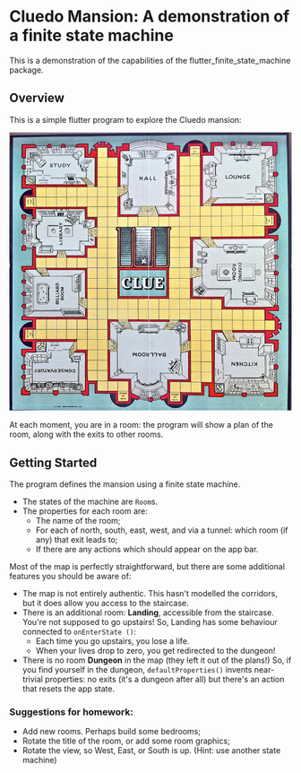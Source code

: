 # Cluedo Mansion: A demonstration of a finite state machine

This is a demonstration of the capabilities of the flutter_finite_state_machine package.

## Overview

This is a simple flutter program to explore the Cluedo mansion:

![First Cluedo board (1949)](Images/CluedoVintage.jpg)

At each moment, you are in a room: the program will show a plan of  the room, along with the exits to other rooms.

## Getting Started

The program defines the mansion using a finite state machine.  

- The states of the machine are `Room`s.  
- The properties for each room are:
  - The name of the room;
  - For each of north, south, east, west, and via a tunnel: which room (if any) that exit leads to;
  - If there are any actions which should appear on the app bar.

Most of the map is perfectly straightforward, but there are some additional features you should be aware of:

- The map is not entirely authentic.  This hasn't modelled the corridors,  but it does allow you access to the staircase.
- There is an additional room: **Landing**, accessible from the staircase.  You're not supposed to go upstairs!  So, Landing has some behaviour connected to `onEnterState ()`:
  - Each time you go upstairs, you lose a life.  
  - When your lives drop to zero, you get redirected to the dungeon!
- There is no room **Dungeon** in the map (they left it out of the plans!)  So, if you find yourself in the dungeon, `defaultProperties()` invents near-trivial properties: no exits (it's a dungeon after all) but there's an action that resets the app state.

### Suggestions for homework:

- Add new rooms.  Perhaps build some bedrooms;
- Rotate the title of the room, or add some room graphics;
- Rotate the view, so West, East, or South is up.  (Hint: use another state machine)
